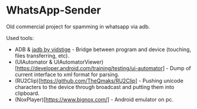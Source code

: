# WhatsApp-Sender
Old commercial project for spamming in whatsapp via adb.

Used tools:
* ADB & [jadb by vidstige](https://github.com/vidstige/jadb) - Bridge between program and device (touching, files transferring, etc).
* (UIAutomator & UIAutomatorViewer)[https://developer.android.com/training/testing/ui-automator] - Dump of current interface to xml format for parsing.
* (RU2Clip)[https://github.com/TheQmaks/RU2Clip] - Pushing unicode characters to the device through broadcast and putting them into clipboard.
* (NoxPlayer)[https://www.bignox.com/] - Android emulator on pc.
